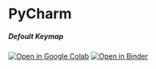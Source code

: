# PyCharm

##### Defoult Keymap
[![Open in Google Colab](https://colab.research.google.com/assets/colab-badge.svg)](https://colab.research.google.com/github/YuriiHamii/PyCharm/blob/main/hot_key.ipynb)
[![Open in Binder](https://mybinder.org/badge_logo.svg)](https://mybinder.org/v2/gh/YuriiHamii/PyCharm/main?labpath=hot_key.ipynb)
